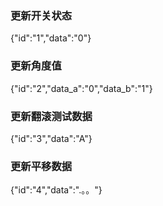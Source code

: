 ### 更新开关状态

{"id":"1","data":"0"}

### 更新角度值

{"id":"2","data_a":"0","data_b":"1"}



### 更新翻滚测试数据

{"id":"3","data":"A"}

### 更新平移数据

{"id":"4","data":".。。"}

